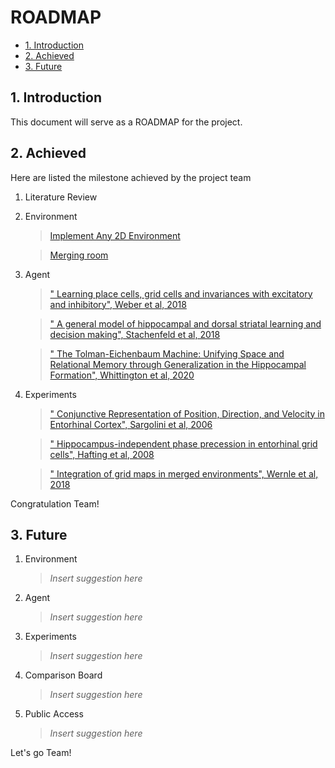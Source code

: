 # ROADMAP

* [1. Introduction](#1-Introduction)
* [2. Achieved ](#2-Achieved)
* [3. Future](#3-Future)

## 1. Introduction

This document will serve as a ROADMAP for the project. 

## 2. Achieved

Here are listed the milestone achieved by the project team

1. Literature Review

2. Environment
    > [Implement Any 2D Environment](https://github.com/ClementineDomine/NeuralPlayground/blob/main/examples/arena_examples/2d_arenas_examples.ipynb)
    
    > [Merging room](https://github.com/ClementineDomine/NeuralPlayground/blob/main/examples/arena_examples/2d_merging_rooms_examples.ipynb) 
    
3. Agent
      > [" Learning place cells, grid cells and invariances with excitatory and inhibitory", Weber et al, 2018](https://github.com/ClementineDomine/NeuralPlayground/blob/main/examples/agent_examples/weber_2018_example.ipynb)

     > [" A general model of hippocampal and dorsal striatal learning and decision making", Stachenfeld et al, 2018](https://github.com/ClementineDomine/NeuralPlayground/blob/main/examples/agent_examples/stachenfeld_2018_examples.ipynb)
     
     > [" The Tolman-Eichenbaum Machine: Unifying Space and Relational Memory through Generalization in the Hippocampal Formation", Whittington et al, 2020](https://github.com/ClementineDomine/NeuralPlayground/blob/main/examples/agent_examples/whittington_2020_examples.ipynb)
 
   
4. Experiments 
    > [" Conjunctive Representation of Position, Direction, and Velocity in Entorhinal Cortex", Sargolini et al, 2006](https://github.com/ClementineDomine/NeuralPlayground/blob/main/examples/experimental_examples/Sargolini_2006_examples.ipynb)
 
    > [" Hippocampus-independent phase precession in entorhinal grid cells", Hafting et al, 2008](https://github.com/ClementineDomine/NeuralPlayground/blob/main/examples/experimental_examples/Hafting_2008_examples.ipynb)


    > [" Integration of grid maps in merged environments", Wernle et al, 2018](https://github.com/ClementineDomine/NeuralPlayground/blob/main/examples/experimental_examples/Wernle_2018_examples.ipynb)
  
   
Congratulation Team!


## 3. Future

1. Environment
   > *Insert suggestion here*
    
2. Agent
   > *Insert suggestion here*
    
3. Experiments 
    > *Insert suggestion here*
      
4. Comparison Board  
    > *Insert suggestion here*

5. Public Access
    > *Insert suggestion here*
  

Let's go Team! 
